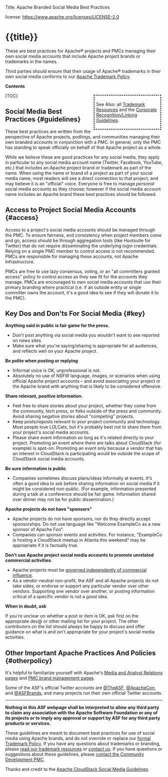 Title: Apache Branded Social Media Best Practices

license: https://www.apache.org/licenses/LICENSE-2.0

# {{title}}

These are best practices for Apache&reg; projects and PMCs managing their own social
media accounts that include Apache project brands or trademarks in the names.

Third parties should ensure that their usage of Apache&reg; trademarks in their own social
media conforms to our [Apache Trademark Policy](/foundation/marks).

**Contents**

<div class=".pull-right" style="float:right; border-style:dotted; width:200px; padding:5px; margin:5px;">

See Also: all [Trademark Resources][resources] and the [Corporate Recognition/Linking Guidelines](/foundation/marks/linking).

</div>

[TOC]

## Social Media Best Practices  {#guidelines}

These best practices are written from the perspective of Apache projects, podlings, and communities managing their own branded accounts
in conjunction with a PMC.  In general, only the PMC has standing to speak officially on behalf of that Apache project as a whole.

While we believe these are good practices for any social media, they apply in particular to any social media account name (Twitter, Facebook, YouTube, etc.) that includes an Apache project brand or trademark as part of the name.   When using the name or brand of a project as part of your social media name, most readers will see a direct connection to that project, and may believe it is an "official" voice.  Everyone is free to manage *personal* social media accounts as they choose; however if the social media account name includes an Apache brand these best practices should be followed.

## Access to Project Social Media Accounts  {#access}

Access to a project's social media accounts should be managed through the PMC.  To ensure fairness, and consistency when project members come and go, access should be through aggregation tools (like Hootsuite for Twitter) that do not require disseminating the underlying login credentials.  Relying on a single PMC member to control access is not recommended.  PMCs are responsible for managing these accounts, not Apache Infrastructure.

PMCs are free to use lazy consensus, voting, or an "all committers granted access" policy to control access as they see fit for the accounts they manage.  PMCs are encouraged to own social media accounts that use their primary branding where practical (i.e. if an outside entity or single committer owns the account, it's a good idea to see if they will donate it to the PMC).

## Key Dos and Don'ts For Social Media  {#key}

**Anything said in public is fair game for the press.**

* Don't post anything via social media you wouldn't want to see reported on news sites.
* Make sure what you're saying/sharing is appropriate for all audiences, and reflects well on your Apache project.

**Be polite when posting or replying**

* Informal voice is OK, unprofessional is not.
* Absolutely no use of NSFW language, images, or scenarios when using official Apache project accounts – and avoid associating your project or the Apache brand with anything that is likely to be considered offensive.

**Share relevant, positive information.**

* Feel free to share stories about your project, whether they come from the community, tech press, or folks outside of the press and community.
Avoid sharing negative stories about "competing" projects.
* Keep posts/reposts relevant to your project community and technology. Most people love LOLCats, but it's probably best not to share them from your project's social media accounts.
* Please share event information so long as it's related directly to your project. Promoting an event where there are talks about CloudStack (for example) is spot-on. Promoting an event only because a vendor that has an interest in CloudStack is participating would be outside the scope of CloudStack social media accounts.

**Be sure information is public**

* Companies sometimes discuss plans/ideas informally at events. It's often a good idea to ask before sharing information on social media if it might be considered non-public. (For example, information presented during a talk at a conference should be fair game. Information shared over dinner may not be for public dissemination.)

**Apache projects do not have "sponsors"**

* Apache projects do not have sponsors, nor do they directly accept sponsorships. Do not use language like "Welcome ExampleCo as a new sponsor of Apache Foo".
* Companies can sponsor events and activities. For instance, "ExampleCo is hosting a CloudStack meetup in Atlanta this weekend" may be appropriate if it is factually true.

**Don't use Apache project social media accounts to promote unrelated commercial activities.**

* Apache projects must be [governed independently of commercial influence](http://community.apache.org/projectIndependence.html).
* As a vendor-neutral non-profit, the ASF and all Apache projects do not take sides, or endorse or support any particular vendor over other vendors.  Supporting one vendor over another, or posting information critical of a specific vendor is not a good idea.

**When in doubt, ask**

If you're unclear on whether a post or item is OK, ask first on the appropriate dev@ or other mailing list for your project. The other contributors on the list should always be happy to discuss and offer guidance on what is and isn't appropriate for your project's social media activities.

## Other Important Apache Practices And Policies  {#otherpolicy}

It's helpful to familiarize yourself with Apache's [Media and Analyst Relations pages](/press/) and [PMC brand management pages](/foundation/marks/pmcs.html).

Some of the ASF's official Twitter accounts are [@TheASF](//twitter.com/theasf), [@ApacheCon](//twitter.com/apachecon), and [@ASFBrands](//twitter.com/asfbrands),
and many projects run their own official Twitter accounts.

----
**Nothing in this ASF webpage shall be interpreted to allow any
third party to claim any association with the Apache Software Foundation or
any of its projects or to imply any approval or support by ASF for any
third party products or services.**

These guidelines are meant to document best practices
for use of social media using Apache brands, and do not
override or replace our [formal Trademark Policy](/foundation/marks/).
If you have any questions about trademarks or branding, please [read our trademark resources][resources] or [contact us](/foundation/marks/contact).
If you have questions or suggestions about these guidelines, please [contact the
Community Development PMC](http://community.apache.org/).

Thanks and credit to the [Apache CloudStack Social Media Guidelines](https://cwiki.apache.org/confluence/display/CLOUDSTACK/Social+Media+Guidelines).

[resources]: /foundation/marks/resources
